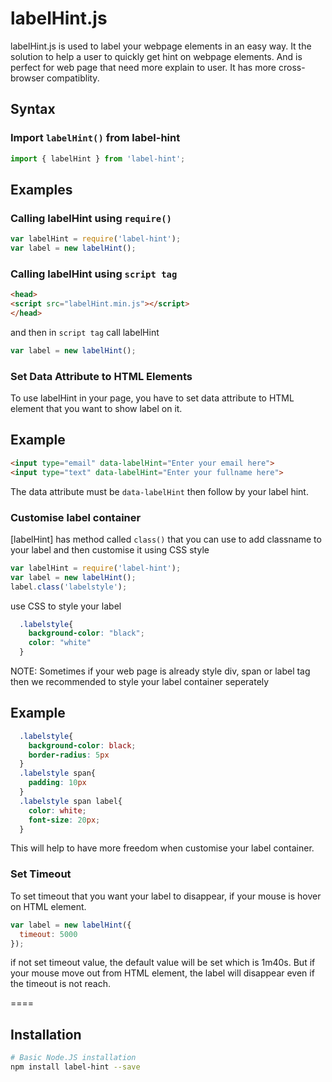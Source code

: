 labelHint.js
============

labelHint.js is used to label your webpage elements in an easy way. It the solution to help a user to quickly get hint on webpage elements. And is perfect for web page that need more explain to user. It has more cross-browser compatiblity.

Syntax
------

### Import `labelHint()` from label-hint

```js
import { labelHint } from 'label-hint';
```

Examples
--------

### Calling labelHint using `require()`

```js
var labelHint = require('label-hint');
var label = new labelHint();
```

### Calling labelHint using `script tag`

```html
<head>
<script src="labelHint.min.js"></script>
</head>
```

and then in `script tag` call labelHint

```js
var label = new labelHint();
```

### Set Data Attribute to HTML Elements

To use labelHint in your page, you have to set data attribute to HTML element that you want to show label on it.

Example
-------

```html
<input type="email" data-labelHint="Enter your email here">
<input type="text" data-labelHint="Enter your fullname here">
```

The data attribute must be `data-labelHint` then follow by your label hint.

### Customise label container

[labelHint] has method called `class()` that you can use to add classname to your label and then customise it using CSS style

```js
var labelHint = require('label-hint');
var label = new labelHint();
label.class('labelstyle');
```

use CSS to style your label

```css
  .labelstyle{
    background-color: "black";
    color: "white"
  }
```

NOTE: Sometimes if your web page is already style div, span or label tag then we recommended to style your label container seperately

Example
-----

```css
  .labelstyle{
    background-color: black;
    border-radius: 5px
  }
  .labelstyle span{
    padding: 10px
  }
  .labelstyle span label{
    color: white;
    font-size: 20px;
  }

```

This will help to have more freedom when customise your label container.

### Set Timeout

To set timeout that you want your label to disappear, if your mouse is hover on HTML element.

```js
var label = new labelHint({
  timeout: 5000
});
```

if not set timeout value, the default value will be set which is 1m40s.
But if your mouse move out from HTML element, the label will disappear even if the timeout is not reach.

====

Installation
------------------

```bash
# Basic Node.JS installation
npm install label-hint --save
```

